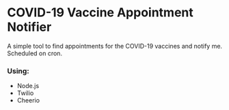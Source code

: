 # COVID-19 Vaccine Appointment Notifier

A simple tool to find appointments for the COVID-19 vaccines and notify me. Scheduled on cron.

### Using:
- Node.js
- Twilio
- Cheerio
